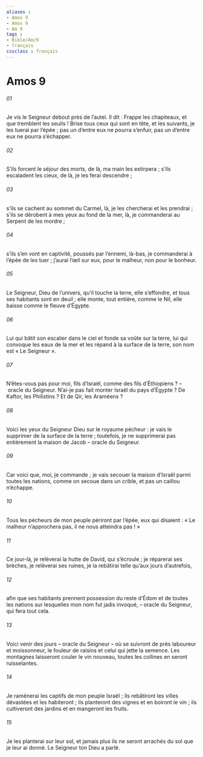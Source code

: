 ```yaml
---
aliases : 
- Amos 9
- Amos 9
- Am 9
tags : 
- Bible/Am/9
- français
cssclass : français
---
```


# Amos 9

###### 01
Je vis le Seigneur debout près de l’autel.
Il dit : Frappe les chapiteaux,
et que tremblent les seuils !
Brise tous ceux qui sont en tête,
et les suivants, je les tuerai par l’épée ;
pas un d’entre eux ne pourra s’enfuir,
pas un d’entre eux ne pourra s’échapper.
###### 02
S’ils forcent le séjour des morts,
de là, ma main les extirpera ;
s’ils escaladent les cieux,
de là, je les ferai descendre ;
###### 03
s’ils se cachent au sommet du Carmel,
là, je les chercherai et les prendrai ;
s’ils se dérobent à mes yeux au fond de la mer,
là, je commanderai au Serpent de les mordre ;
###### 04
s’ils s’en vont en captivité, poussés par l’ennemi,
là-bas, je commanderai à l’épée de les tuer ;
j’aurai l’œil sur eux,
pour le malheur, non pour le bonheur.
###### 05
Le Seigneur, Dieu de l’univers,
qu’il touche la terre, elle s’effondre,
et tous ses habitants sont en deuil ;
elle monte, tout entière, comme le Nil,
elle baisse comme le fleuve d’Égypte.
###### 06
Lui qui bâtit son escalier dans le ciel
et fonde sa voûte sur la terre,
lui qui convoque les eaux de la mer
et les répand à la surface de la terre,
son nom est « Le Seigneur ».
###### 07
N’êtes-vous pas pour moi, fils d’Israël,
comme des fils d’Éthiopiens ?
– oracle du Seigneur.
N’ai-je pas fait monter Israël du pays d’Égypte ?
De Kaftor, les Philistins ? Et de Qir, les Araméens ?
###### 08
Voici les yeux du Seigneur Dieu sur le royaume pécheur :
je vais le supprimer de la surface de la terre ;
toutefois, je ne supprimerai pas entièrement la maison de Jacob
– oracle du Seigneur.
###### 09
Car voici que, moi, je commande ;
je vais secouer la maison d’Israël
parmi toutes les nations,
comme on secoue dans un crible,
et pas un caillou n’échappe.
###### 10
Tous les pécheurs de mon peuple
périront par l’épée,
eux qui disaient :
« Le malheur n’approchera pas,
il ne nous atteindra pas ! »
###### 11
Ce jour-là, je relèverai la hutte de David, qui s’écroule ;
je réparerai ses brèches, je relèverai ses ruines,
je la rebâtirai telle qu’aux jours d’autrefois,
###### 12
afin que ses habitants prennent possession
du reste d’Édom et de toutes les nations
sur lesquelles mon nom fut jadis invoqué,
– oracle du Seigneur, qui fera tout cela.
###### 13
Voici venir des jours
– oracle du Seigneur –
où se suivront de près laboureur et moissonneur,
le fouleur de raisins et celui qui jette la semence.
Les montagnes laisseront couler le vin nouveau,
toutes les collines en seront ruisselantes.
###### 14
Je ramènerai les captifs de mon peuple Israël ;
ils rebâtiront les villes dévastées et les habiteront ;
ils planteront des vignes et en boiront le vin ;
ils cultiveront des jardins et en mangeront les fruits.
###### 15
Je les planterai sur leur sol,
et jamais plus ils ne seront arrachés
du sol que je leur ai donné.
Le Seigneur ton Dieu a parlé.
